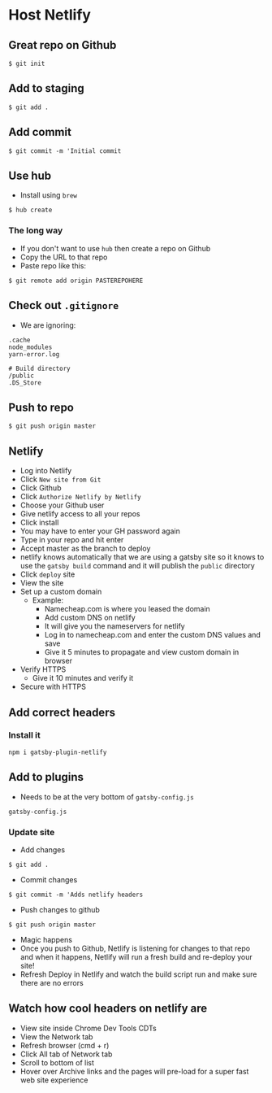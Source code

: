 # Host Netlify
## Great repo on Github
`$ git init`

## Add to staging
`$ git add .`

## Add commit
`$ git commit -m 'Initial commit`

## Use hub
* Install using `brew`

`$ hub create`

### The long way
* If you don't want to use `hub` then create a repo on Github
* Copy the URL to that repo
* Paste repo like this:

`$ git remote add origin PASTEREPOHERE`

## Check out `.gitignore`
* We are ignoring:

```
.cache
node_modules
yarn-error.log

# Build directory
/public
.DS_Store
```

## Push to repo
`$ git push origin master`

## Netlify
* Log into Netlify
* Click `New site from Git`
* Click Github
* Click `Authorize Netlify by Netlify`
* Choose your Github user
* Give netlify access to all your repos
* Click install
* You may have to enter your GH password again
* Type in your repo and hit enter
* Accept master as the branch to deploy
* netlify knows automatically that we are using a gatsby site so it knows to use the `gatsby build` command and it will publish the `public` directory
* Click `deploy` site
* View the site
* Set up a custom domain
    - Example:
        + Namecheap.com is where you leased the domain
        + Add custom DNS on netlify
        + It will give you the nameservers for netlify
        + Log in to namecheap.com and enter the custom DNS values and save
        + Give it 5 minutes to propagate and view custom domain in browser
* Verify HTTPS
    - Give it 10 minutes and verify it
* Secure with HTTPS

## Add correct headers
### Install it
`npm i gatsby-plugin-netlify`

## Add to plugins
* Needs to be at the very bottom of `gatsby-config.js`

`gatsby-config.js`

### Update site
* Add changes

`$ git add .`

* Commit changes

`$ git commit -m 'Adds netlify headers`

* Push changes to github

`$ git push origin master`

* Magic happens
* Once you push to Github, Netlify is listening for changes to that repo and when it happens, Netlify will run a fresh build and re-deploy your site!
* Refresh Deploy in Netlify and watch the build script run and make sure there are no errors

## Watch how cool headers on netlify are
* View site inside Chrome Dev Tools CDTs
* View the Network tab
* Refresh browser (cmd + r)
* Click All tab of Network tab
* Scroll to bottom of list
* Hover over Archive links and the pages will pre-load for a super fast web site experience



